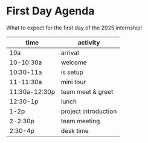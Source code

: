 # First Day Agenda
What to expect for the first day of the 2025 internship!

| time | activity |
|-|-|
| 10a | arrival |
| 10-10:30a | welcome |
| 10:30-11a | is setup |
| 11-11:30a | mini tour |
| 11:30a-12:30p | team meet & greet |
| 12:30-1p | lunch |
| 1-2p | project introduction |
| 2-2:30p | team meeting |
| 2:30-4p | desk time |
